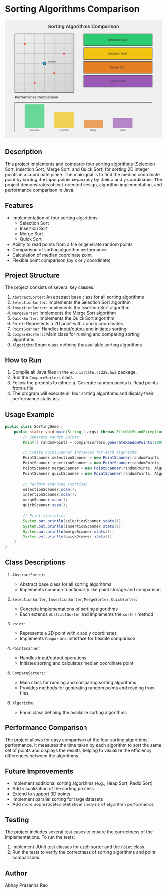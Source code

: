# Sorting Algorithms Comparison

![Sorting Algorithms Comparison](sorting-algorithms-comparison.svg)

## Description

This project implements and compares four sorting algorithms (Selection Sort, Insertion Sort, Merge Sort, and Quick Sort) for sorting 2D integer points in a coordinate plane. The main goal is to find the median coordinate point by sorting the input points separately by their x and y coordinates. The project demonstrates object-oriented design, algorithm implementation, and performance comparison in Java.

## Features

- Implementation of four sorting algorithms:
  - Selection Sort
  - Insertion Sort
  - Merge Sort
  - Quick Sort
- Ability to read points from a file or generate random points
- Comparison of sorting algorithm performance
- Calculation of median coordinate point
- Flexible point comparison (by x or y coordinate)

## Project Structure

The project consists of several key classes:

1. `AbstractSorter`: An abstract base class for all sorting algorithms
2. `SelectionSorter`: Implements the Selection Sort algorithm
3. `InsertionSorter`: Implements the Insertion Sort algorithm
4. `MergeSorter`: Implements the Merge Sort algorithm
5. `QuickSorter`: Implements the Quick Sort algorithm
6. `Point`: Represents a 2D point with x and y coordinates
7. `PointScanner`: Handles input/output and initiates sorting
8. `CompareSorters`: Main class for running and comparing sorting algorithms
9. `Algorithm`: Enum class defining the available sorting algorithms

## How to Run

1. Compile all Java files in the `edu.iastate.cs228.hw2` package.
2. Run the `CompareSorters` class.
3. Follow the prompts to either:
   a. Generate random points
   b. Read points from a file
4. The program will execute all four sorting algorithms and display their performance statistics.

## Usage Example

```java
public class SortingDemo {
    public static void main(String[] args) throws FileNotFoundException {
        // Generate random points
        Point[] randomPoints = CompareSorters.generateRandomPoints(1000, new Random());
        
        // Create PointScanner instances for each algorithm
        PointScanner selectionScanner = new PointScanner(randomPoints, Algorithm.SelectionSort);
        PointScanner insertionScanner = new PointScanner(randomPoints, Algorithm.InsertionSort);
        PointScanner mergeScanner = new PointScanner(randomPoints, Algorithm.MergeSort);
        PointScanner quickScanner = new PointScanner(randomPoints, Algorithm.QuickSort);
        
        // Perform scanning (sorting)
        selectionScanner.scan();
        insertionScanner.scan();
        mergeScanner.scan();
        quickScanner.scan();
        
        // Print statistics
        System.out.println(selectionScanner.stats());
        System.out.println(insertionScanner.stats());
        System.out.println(mergeScanner.stats());
        System.out.println(quickScanner.stats());
    }
}
```

## Class Descriptions

1. `AbstractSorter`: 
   - Abstract base class for all sorting algorithms
   - Implements common functionality like point storage and comparison

2. `SelectionSorter`, `InsertionSorter`, `MergeSorter`, `QuickSorter`:
   - Concrete implementations of sorting algorithms
   - Each extends `AbstractSorter` and implements the `sort()` method

3. `Point`:
   - Represents a 2D point with x and y coordinates
   - Implements `Comparable` interface for flexible comparison

4. `PointScanner`:
   - Handles input/output operations
   - Initiates sorting and calculates median coordinate point

5. `CompareSorters`:
   - Main class for running and comparing sorting algorithms
   - Provides methods for generating random points and reading from files

6. `Algorithm`:
   - Enum class defining the available sorting algorithms

## Performance Comparison

The project allows for easy comparison of the four sorting algorithms' performance. It measures the time taken by each algorithm to sort the same set of points and displays the results, helping to visualize the efficiency differences between the algorithms.

## Future Improvements

- Implement additional sorting algorithms (e.g., Heap Sort, Radix Sort)
- Add visualization of the sorting process
- Extend to support 3D points
- Implement parallel sorting for large datasets
- Add more sophisticated statistical analysis of algorithm performance

## Testing

The project includes several test cases to ensure the correctness of the implementations. To run the tests:

1. Implement JUnit test classes for each sorter and the `Point` class.
2. Run the tests to verify the correctness of sorting algorithms and point comparisons.

## Author

Abhay Prasanna Rao